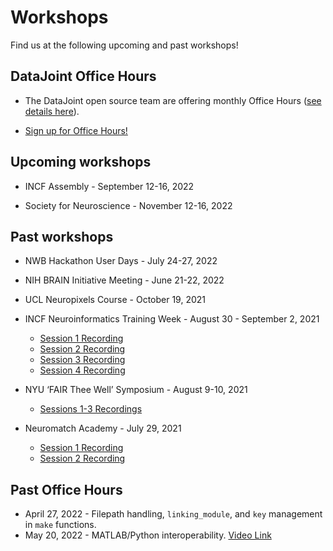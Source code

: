 # Workshops
Find us at the following upcoming and past workshops!

## DataJoint Office Hours

+ The DataJoint open source team are offering monthly Office Hours ([see details here](./support.md)).

+ [Sign up for Office Hours!](https://docs.google.com/forms/d/e/1FAIpQLSeMhZtzQQWB47I8HfPcJ5_pFyMhZO284PLIblDfshe30dEuXw/viewform)

## Upcoming workshops

+ INCF Assembly - September 12-16, 2022

+ Society for Neuroscience - November 12-16, 2022

## Past workshops

+ NWB Hackathon User Days - July 24-27, 2022

+ NIH BRAIN Initiative Meeting - June 21-22, 2022

+ UCL Neuropixels Course - October 19, 2021

+ INCF Neuroinformatics Training Week - August 30 - September 2, 2021
  + [Session 1 Recording](https://youtu.be/YOSNIW6vlQ8)
  + [Session 2 Recording](https://youtu.be/dudHnEtT_30)
  + [Session 3 Recording](https://youtu.be/KQlGYOBq7ow)
  + [Session 4 Recording](https://youtu.be/1j_OQiQDJV0)

+ NYU ‘FAIR Thee Well’ Symposium - August 9-10, 2021
  + [Sessions 1-3 Recordings](https://www.youtube.com/watch?v=EyKC-VPP93k&list=PLoxm1_YI8Y4Mv0wUYiRinKkmqTxx2_Z3Y)

+ Neuromatch Academy - July 29, 2021
  + [Session 1 Recording](https://www.crowdcast.io/e/nma2021/32)
  + [Session 2 Recording](https://www.crowdcast.io/e/nma2021/34)

## Past Office Hours

+ April 27, 2022 - Filepath handling, `linking_module`, and `key` management in `make` functions.
+ May 20, 2022 - MATLAB/Python interoperability. [Video Link](https://www.youtube.com/watch?v=Y7JG2-B2O5U)
